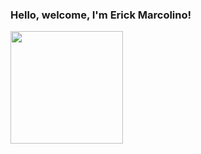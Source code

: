 ### Hello, welcome, I'm Erick Marcolino!

<img height="180em" src="https://github-readme-stats.vercel.app/api?username=erickmarcolino&show_icons=true&hide_border=true&&count_private=true&include_all_commits=true" />

<!--
**erickmarcolino/erickmarcolino** is a ✨ _special_ ✨ repository because its `README.md` (this file) appears on your GitHub profile.

Here are some ideas to get you started:

- 🔭 I’m currently working on ...
- 🌱 I’m currently learning ...
- 👯 I’m looking to collaborate on ...
- 🤔 I’m looking for help with ...
- 💬 Ask me about ...
- 📫 How to reach me: ...
- 😄 Pronouns: ...
- ⚡ Fun fact: ...
-->
